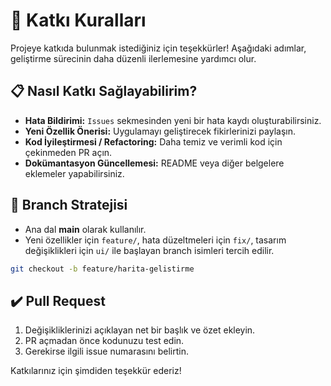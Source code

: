 # 🤝 Katkı Kuralları

Projeye katkıda bulunmak istediğiniz için teşekkürler! Aşağıdaki adımlar, geliştirme sürecinin daha düzenli ilerlemesine yardımcı olur.

## 📋 Nasıl Katkı Sağlayabilirim?

- **Hata Bildirimi:** `Issues` sekmesinden yeni bir hata kaydı oluşturabilirsiniz.
- **Yeni Özellik Önerisi:** Uygulamayı geliştirecek fikirlerinizi paylaşın.
- **Kod İyileştirmesi / Refactoring:** Daha temiz ve verimli kod için çekinmeden PR açın.
- **Dokümantasyon Güncellemesi:** README veya diğer belgelere eklemeler yapabilirsiniz.

## 🧱 Branch Stratejisi

- Ana dal **main** olarak kullanılır.
- Yeni özellikler için `feature/`, hata düzeltmeleri için `fix/`, tasarım değişiklikleri için `ui/` ile başlayan branch isimleri tercih edilir.

```bash
git checkout -b feature/harita-gelistirme
```

## ✔️ Pull Request

1. Değişikliklerinizi açıklayan net bir başlık ve özet ekleyin.
2. PR açmadan önce kodunuzu test edin.
3. Gerekirse ilgili issue numarasını belirtin.

Katkılarınız için şimdiden teşekkür ederiz!
